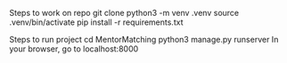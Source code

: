 Steps to work on repo
git clone
python3 -m venv .venv
source .venv/bin/activate
pip install -r requirements.txt

Steps to run project
cd MentorMatching
python3 manage.py runserver
In your browser, go to localhost:8000